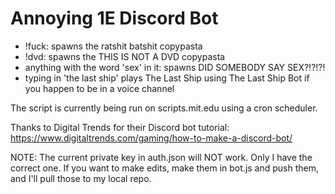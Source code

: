 # Annoying 1E Discord Bot
- !fuck: spawns the ratshit batshit copypasta
- !dvd: spawns the THIS IS NOT A DVD copypasta
- anything with the word 'sex' in it: spawns DID SOMEBODY SAY SEX?!?!?!
- typing in 'the last ship' plays The Last Ship using The Last Ship Bot if you happen to be in a voice channel

The script is currently being run on scripts.mit.edu using a cron scheduler. 

Thanks to Digital Trends for their Discord bot tutorial: https://www.digitaltrends.com/gaming/how-to-make-a-discord-bot/

NOTE: The current private key in auth.json will NOT work. Only I have the correct one. If you want to make edits, make them in bot.js and push them, and I'll pull those to my local repo.
